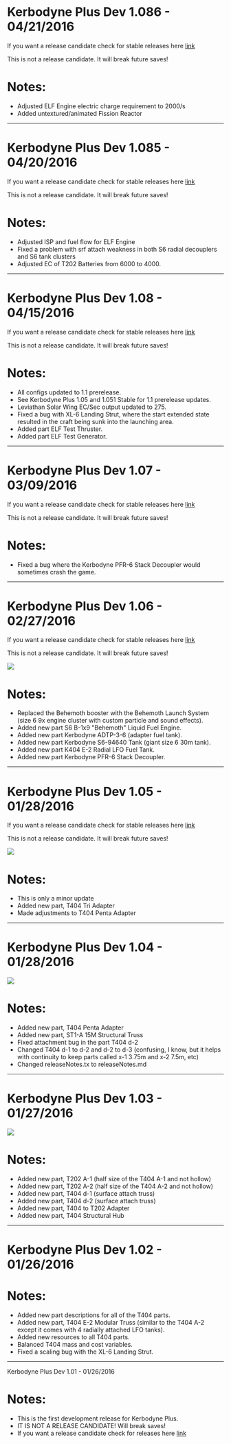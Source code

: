 # Kerbodyne Plus Dev 1.086 - 04/21/2016

If you want a release candidate check for stable releases here [link](https://github.com/bonus-eventus/kerbodynePlus)

This is not a release candidate. It will break future saves!

# Notes:
* Adjusted ELF Engine electric charge requirement to 2000/s
* Added untextured/animated Fission Reactor

__________________________________________________
# Kerbodyne Plus Dev 1.085 - 04/20/2016

If you want a release candidate check for stable releases here [link](https://github.com/bonus-eventus/kerbodynePlus)

This is not a release candidate. It will break future saves!

# Notes:
* Adjusted ISP and fuel flow for ELF Engine
* Fixed a problem with srf attach weakness in both S6 radial decouplers and S6 tank clusters
* Adjusted EC of T202 Batteries from 6000 to 4000.

__________________________________________________
# Kerbodyne Plus Dev 1.08 - 04/15/2016

If you want a release candidate check for stable releases here [link](https://github.com/bonus-eventus/kerbodynePlus)

This is not a release candidate. It will break future saves!

# Notes:
* All configs updated to 1.1 prerelease.
* See Kerbodyne Plus 1.05 and 1.051 Stable for 1.1 prerelease updates.
* Leviathan Solar Wing EC/Sec output updated to 275.
* Fixed a bug with XL-6 Landing Strut, where the start extended state resulted in the craft being sunk into the launching area.
* Added part ELF Test Thruster.
* Added part ELF Test Generator.

__________________________________________________
# Kerbodyne Plus Dev 1.07 - 03/09/2016

If you want a release candidate check for stable releases here [link](https://github.com/bonus-eventus/kerbodynePlus)

This is not a release candidate. It will break future saves!

# Notes:
* Fixed a bug where the Kerbodyne PFR-6 Stack Decoupler would sometimes crash the game.

__________________________________________________
# Kerbodyne Plus Dev 1.06 - 02/27/2016

If you want a release candidate check for stable releases here [link](https://github.com/bonus-eventus/kerbodynePlus)

This is not a release candidate. It will break future saves!

![](http://i.imgur.com/rnkFzgX.jpg)

# Notes:
* Replaced the Behemoth booster with the Behemoth Launch System (size 6 9x engine cluster with custom particle and sound effects).
* Added new part S6 B-1x9 "Behemoth" Liquid Fuel Engine.
* Added new part Kerbodyne ADTP-3-6 (adapter fuel tank).
* Added new part Kerbodyne S6-94640 Tank (giant size 6 30m tank).
* Added new part K404 E-2 Radial LFO Fuel Tank.
* Added new part Kerbodyne PFR-6 Stack Decoupler.

__________________________________________________
# Kerbodyne Plus Dev 1.05 - 01/28/2016

If you want a release candidate check for stable releases here [link](https://github.com/bonus-eventus/kerbodynePlus)

This is not a release candidate. It will break future saves!

![](http://i.imgur.com/Pl1V89V.jpg)

# Notes:
* This is only a minor update
* Added new part, T404 Tri Adapter
* Made adjustments to T404 Penta Adapter

__________________________________________________
# Kerbodyne Plus Dev 1.04 - 01/28/2016

![](http://i.imgur.com/CXbzVws.jpg)

# Notes:
* Added new part, T404 Penta Adapter
* Added new part, ST1-A 15M Structural Truss
* Fixed attachment bug in the part T404 d-2
* Changed T404 d-1 to d-2 and d-2 to d-3 (confusing, I know, but it helps with continuity to keep parts called x-1 3.75m and x-2 7.5m, etc)
* Changed releaseNotes.tx to releaseNotes.md

__________________________________________________
# Kerbodyne Plus Dev 1.03 - 01/27/2016

![](http://i.imgur.com/FCdSrJt.jpg)

# Notes:
* Added new part, T202 A-1 (half size of the T404 A-1 and not hollow)
* Added new part, T202 A-2 (half size of the T404 A-2 and not hollow)
* Added new part, T404 d-1 (surface attach truss)
* Added new part, T404 d-2 (surface attach truss)
* Added new part, T404 to T202 Adapter
* Added new part, T404 Structural Hub 

__________________________________________________
# Kerbodyne Plus Dev 1.02 - 01/26/2016

# Notes:
* Added new part descriptions for all of the T404 parts.
* Added new part, T404 E-2 Modular Truss (similar to the T404 A-2 except it comes with 4 radially attached LFO tanks).
* Added new resources to all T404 parts.
* Balanced T404 mass and cost variables.
* Fixed a scaling bug with the XL-6 Landing Strut.

__________________________________________________
Kerbodyne Plus Dev 1.01 - 01/26/2016

# Notes:
* This is the first development release for Kerbodyne Plus.
* IT IS NOT A RELEASE CANDIDATE! Will break saves!
* If you want a release candidate check for releases here [link](https://github.com/bonus-eventus/kerbodynePlus)
